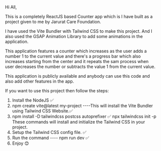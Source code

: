 Hi All,

This is a completely ReactJS based Counter app which is I have built as a project given to me by Jarurat Care Foundation.

I have used the Vite Bundler with Tailwind CSS to make this project. And I also used the GSAP Animation Library to add some animations in the application.

This application features a counter which increases as the user adds a number 1 to the current value and there's a progress bar which also increases starting from the center and it repeats the sam process when user decreases the number or subtracts the value 1 from the current value. 

This application is publicly available and anybody can use this code and also add other features in the app.

If you want to use this project then follow the steps:

1. Install the NodeJS ✅
2. npm create vite@latest my-project    ----This will install the Vite Bundler using Tailwind CSS Website.✅
3. npm install -D tailwindcss postcss autoprefixer ✅
   npx tailwindcss init -p
   These commands will install and initialize the Tailwind CSS in your project.
4. Setup the Tailwind CSS config file. ✅
5. Run the command ---- npm run dev ✅
6. Enjoy 😊
